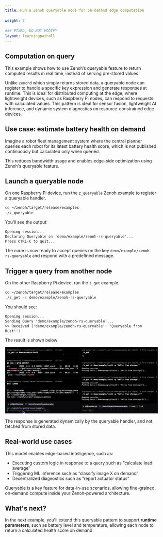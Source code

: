 ```yaml
---
title: Run a Zenoh queryable node for on-demand edge computation

weight: 7

### FIXED, DO NOT MODIFY
layout: learningpathall
---
```


## Computation on query 

This example shows how to use Zenoh’s queryable feature to return computed results in real time, instead of serving pre-stored values.

Unlike `zenohd` which simply returns stored data, a queryable node can register to handle a specific key expression and generate responses at runtime. This is ideal for distributed computing at the edge, where lightweight devices, such as Raspberry Pi nodes, can respond to requests with calculated values. This pattern is ideal for sensor fusion, lightweight AI inference, and dynamic system diagnostics on resource-constrained edge devices.

## Use case: estimate battery health on demand

Imagine a robot fleet management system where the central planner queries each robot for its latest battery health score, which is not published continuously but calculated only when queried.

This reduces bandwidth usage and enables edge-side optimization using Zenoh's queryable feature.

## Launch a queryable node

On one Raspberry Pi device, run the `z_queryable` Zenoh example to register a queryable handler.

```bash
cd ~/zenoh/target/release/examples
./z_queryable
```

You'll see the output:

```output
Opening session...
Declaring Queryable on 'demo/example/zenoh-rs-queryable'...
Press CTRL-C to quit...
```

The node is now ready to accept queries on the key `demo/example/zenoh-rs-queryable` and respond with a predefined message.

## Trigger a query from another node

On the other Raspberry Pi device, run the `z_get` example.

```bash
cd ~/zenoh/target/release/examples
./z_get -s demo/example/zenoh-rs-queryable
```

You should see:

```output
Opening session...
Sending Query 'demo/example/zenoh-rs-queryable'...
>> Received ('demo/example/zenoh-rs-queryable': 'Queryable from Rust!')
```

The result is shown below:

![img3 Zenoh queryable node responding to on-demand queries from a remote device#center](zenoh_ex3.gif "Figure 3: Computation on Query using Queryable")

The response is generated dynamically by the queryable handler, and not fetched from stored data.

## Real-world use cases

This model enables edge-based intelligence, such as:
- Executing custom logic in response to a query such as “calculate load average”
- Triggering ML inference such as “classify image X on demand”
- Decentralized diagnostics such as “report actuator status”

Queryable is a key feature for data-in-use scenarios, allowing fine-grained, on-demand compute inside your Zenoh-powered architecture.

## What's next?

In the next example, you'll extend this queryable pattern to support **runtime parameters**, such as battery level and temperature, allowing each node to return a calculated health score on demand.

